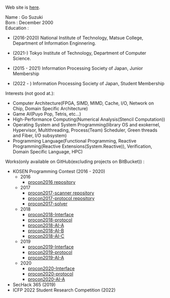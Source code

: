 Web site is [here](https://puyogo-suzuki.github.io).

Name : Go Suzuki  
Born : December 2000  
Education :  
 - (2016-2020) National Institute of Technology, Matsue College, Department of Information Enginnering.  
 - (2021-) Tokyo Institute of Technology, Department of Computer Science.  

 - (2015 - 2021) Information Processing Society of Japan, Junior Membership
 - (2022 - ) Information Processing Society of Japan, Student Membership

Interests (not good at.): 
  - Computer Architecture(FPGA, SIMD, MIMD, Cache, I/O, Network on Chip, Domain Specific Architecture)
  - Game AI(Puyo Pop, Tetris, etc...)
  - High-Performance Computing(Numerical Analysis(Stencil Computation))
  - Operating System and System Programming(library OS and exokernel, Hypervisor, Multithreading, Process(Team) Scheduler, Green threads and Fiber, I/O subsystem)
  - Programming Language(Functional Programming, Reactive Programming(Reactive Extensions(System.Reactive)), Verification, Domain Specific Language, HPC)

Works(only available on GitHub(excluding projects on BitBucket)) :  
 - KOSEN Programming Contest (2016 - 2020)
   - 2016
     - [procon2016 repository](https://github.com/mct-procon/procon2016)
   - 2017
     - [procon2017-scanner repository](https://github.com/mct-procon/procon2017-scanner)
     - [procon2017-protocol repository](https://github.com/mct-procon/procon2017-protocol)
     - [procon2017-solver](https://github.com/mct-procon/procon2017-solver)
   - 2018
     - [procon2018-Interface](https://github.com/mct-procon/procon2018-Interface)
     - [procon2018-protocol](https://github.com/mct-procon/procon2018-protocol)
     - [procon2018-AI-A](https://github.com/mct-procon/procon2018-AI-A)
     - [procon2018-AI-B](https://github.com/mct-procon/procon2018-AI-B)
     - [procon2018-AI-C](https://github.com/mct-procon/procon2018-AI-C)
   - 2019
     - [procon2019-Interface](https://github.com/mct-procon/procon2019-Interface)
     - [procon2019-protocol](https://github.com/mct-procon/procon2019-protocol)
     - [procon2019-AI-A](https://github.com/mct-procon/procon2019-AI-A)
   - 2020
     - [procon2020-Interface](https://github.com/mct-procon/procon2020-Interface)
     - [procon2020-protocol](https://github.com/mct-procon/procon2020-protocol)
     - [procon2020-AI-A](https://github.com/mct-procon/procon2019-AI-A)
 - SecHack 365 (2019)
 - ICFP 2022 Student Research Competition (2022)
